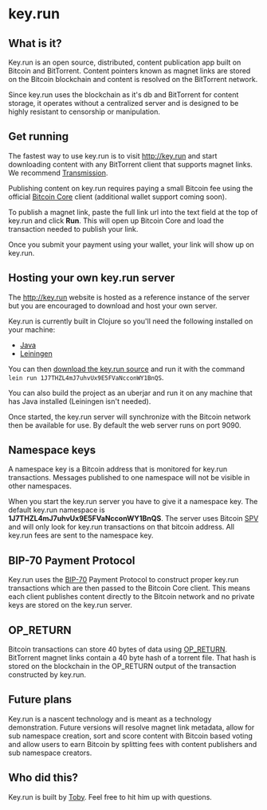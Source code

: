 # key.run

## What is it?

Key.run is an open source, distributed, content publication app built on
Bitcoin and BitTorrent. Content pointers known as magnet links are
stored on the Bitcoin blockchain and content is resolved on the
BitTorrent network.

Since key.run uses the blockchain as it's db and BitTorrent for content
storage, it operates without a centralized server and is designed to be
highly resistant to censorship or manipulation.

## Get running

The fastest way to use key.run is to visit http://key.run and start
downloading content with any BitTorrent client that supports magnet
links. We recommend [Transmission](http://www.transmissionbt.com).

Publishing content on key.run requires paying a small Bitcoin fee using
the official [Bitcoin Core](https://bitcoin.org/en/download) client
(additional wallet support coming soon).

To publish a magnet link, paste the full link url into the text field at
the top of key.run and click **Run**. This will open up Bitcoin Core and
load the transaction needed to publish your link.

Once you submit your payment using your wallet, your link will show up
on key.run.

## Hosting your own key.run server

The http://key.run website is hosted as a reference instance of the
server but you are encouraged to download and host your own server.

Key.run is currently built in Clojure so you'll need the following
installed on your machine:

* [Java](https://www.java.com/en/download/)
* [Leiningen](http://leiningen.org)

You can then [download the key.run source](https://git.playgrub.com/toby/keyrun)
and run it with the command `lein run 1J7THZL4mJ7uhvUx9E5FVaNcconWY1BnQS`.

You can also build the project as an uberjar and run it on any machine
that has Java installed (Leiningen isn't needed).

Once started, the key.run server will synchronize with the Bitcoin
network then be available for use. By default the web server runs on
port 9090.

## Namespace keys

A namespace key is a Bitcoin address that is monitored for key.run
transactions. Messages published to one namespace will not be visible in
other namespaces.

When you start the key.run server you have to give it a namespace key.
The default key.run namespace is **1J7THZL4mJ7uhvUx9E5FVaNcconWY1BnQS**.
The server uses Bitcoin [SPV](https://bitcoin.org/en/developer-guide#simplified-payment-verification-spv)
and will only look for key.run transactions on that bitcoin address. All
key.run fees are sent to the namespace key.

## BIP-70 Payment Protocol

Key.run uses the [BIP-70](https://github.com/bitcoin/bips/blob/master/bip-0070.mediawiki)
Payment Protocol to construct proper key.run transactions which are then
passed to the Bitcoin Core client. This means each client publishes
content directly to the Bitcoin network and no private keys are stored
on the key.run server.

## OP_RETURN

Bitcoin transactions can store 40 bytes of data using [OP_RETURN](http://bitzuma.com/posts/op-return-and-the-future-of-bitcoin/).
BitTorrent magnet links contain a 40 byte hash of a torrent file. That
hash is stored on the blockchain in the OP_RETURN output of the
transaction constructed by key.run.

## Future plans

Key.run is a nascent technology and is meant as a technology
demonstration. Future versions will resolve magnet link metadata, allow
for sub namespace creation, sort and score content with Bitcoin based
voting and allow users to earn Bitcoin by splitting fees with content
publishers and sub namespace creators.

## Who did this?

Key.run is built by [Toby](http://twitter.com/toby). Feel free to hit
him up with questions.
